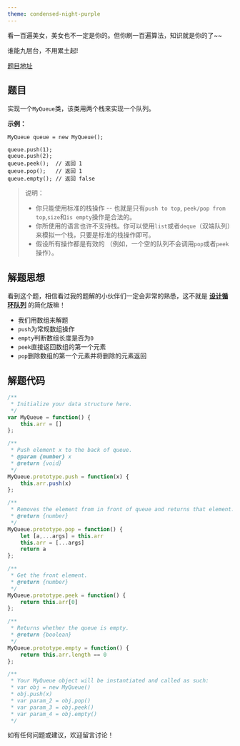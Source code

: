 ```yaml
---
theme: condensed-night-purple
---
```


看一百遍美女，美女也不一定是你的。但你刷一百遍算法，知识就是你的了~~

谁能九层台，不用累土起!

[题目地址](https://leetcode-cn.com/problems/implement-queue-using-stacks-lcci/)

<!-- more -->


## 题目

实现一个`MyQueue`类，该类用两个栈来实现一个队列。

**示例：**

```
MyQueue queue = new MyQueue();

queue.push(1);
queue.push(2);
queue.peek();  // 返回 1
queue.pop();   // 返回 1
queue.empty(); // 返回 false
```

> 说明：
> - 你只能使用标准的栈操作 -- 也就是只有`push to top`, `peek/pop from top`,`size`和`is empty`操作是合法的。
> - 你所使用的语言也许不支持栈。你可以使用`list`或者`deque`（双端队列）来模拟一个栈，只要是标准的栈操作即可。
> - 假设所有操作都是有效的 （例如，一个空的队列不会调用`pop`或者`peek`操作）。


## 解题思想

看到这个题，相信看过我的题解的小伙伴们一定会非常的熟悉，这不就是 [**设计循环队列**](https://juejin.cn/post/7040836577735475213) 的简化版嘛！

- 我们用数组来解题
- `push`为常规数组操作
- `empty`判断数组长度是否为`0`
- `peek`直接返回数组的第一个元素
- `pop`删除数组的第一个元素并将删除的元素返回


## 解题代码

```js
/**
 * Initialize your data structure here.
 */
var MyQueue = function() {
    this.arr = []
};

/**
 * Push element x to the back of queue. 
 * @param {number} x
 * @return {void}
 */
MyQueue.prototype.push = function(x) {
    this.arr.push(x)
};

/**
 * Removes the element from in front of queue and returns that element.
 * @return {number}
 */
MyQueue.prototype.pop = function() {
    let [a,...args] = this.arr
    this.arr = [...args]
    return a
};

/**
 * Get the front element.
 * @return {number}
 */
MyQueue.prototype.peek = function() {
    return this.arr[0]
};

/**
 * Returns whether the queue is empty.
 * @return {boolean}
 */
MyQueue.prototype.empty = function() {
    return this.arr.length == 0
};

/**
 * Your MyQueue object will be instantiated and called as such:
 * var obj = new MyQueue()
 * obj.push(x)
 * var param_2 = obj.pop()
 * var param_3 = obj.peek()
 * var param_4 = obj.empty()
 */
```

如有任何问题或建议，欢迎留言讨论！

